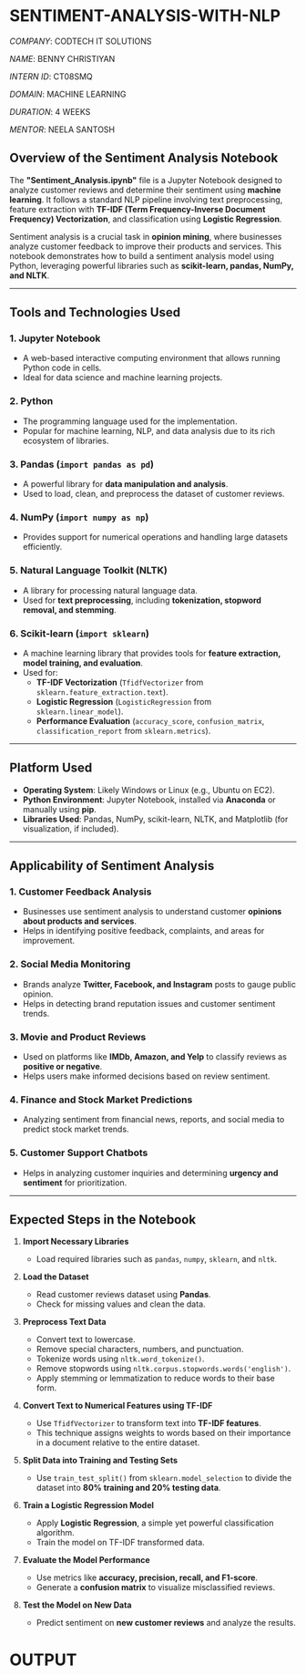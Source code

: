 ﻿# SENTIMENT-ANALYSIS-WITH-NLP

*COMPANY*: CODTECH IT SOLUTIONS

*NAME*: BENNY CHRISTIYAN

*INTERN ID*: CT08SMQ

*DOMAIN*: MACHINE LEARNING

*DURATION*: 4 WEEKS

*MENTOR*: NEELA SANTOSH

## **Overview of the Sentiment Analysis Notebook**
The **"Sentiment_Analysis.ipynb"** file is a Jupyter Notebook designed to analyze customer reviews and determine their sentiment using **machine learning**. It follows a standard NLP pipeline involving text preprocessing, feature extraction with **TF-IDF (Term Frequency-Inverse Document Frequency) Vectorization**, and classification using **Logistic Regression**.  

Sentiment analysis is a crucial task in **opinion mining**, where businesses analyze customer feedback to improve their products and services. This notebook demonstrates how to build a sentiment analysis model using Python, leveraging powerful libraries such as **scikit-learn, pandas, NumPy, and NLTK**.

---

## **Tools and Technologies Used**
### **1. Jupyter Notebook**
- A web-based interactive computing environment that allows running Python code in cells.  
- Ideal for data science and machine learning projects.  

### **2. Python**
- The programming language used for the implementation.  
- Popular for machine learning, NLP, and data analysis due to its rich ecosystem of libraries.  

### **3. Pandas (`import pandas as pd`)**
- A powerful library for **data manipulation and analysis**.  
- Used to load, clean, and preprocess the dataset of customer reviews.  

### **4. NumPy (`import numpy as np`)**
- Provides support for numerical operations and handling large datasets efficiently.  

### **5. Natural Language Toolkit (NLTK)**
- A library for processing natural language data.  
- Used for **text preprocessing**, including **tokenization, stopword removal, and stemming**.  

### **6. Scikit-learn (`import sklearn`)**
- A machine learning library that provides tools for **feature extraction, model training, and evaluation**.  
- Used for:
  - **TF-IDF Vectorization** (`TfidfVectorizer` from `sklearn.feature_extraction.text`).
  - **Logistic Regression** (`LogisticRegression` from `sklearn.linear_model`).
  - **Performance Evaluation** (`accuracy_score`, `confusion_matrix`, `classification_report` from `sklearn.metrics`).

---

## **Platform Used**
- **Operating System**: Likely Windows or Linux (e.g., Ubuntu on EC2).  
- **Python Environment**: Jupyter Notebook, installed via **Anaconda** or manually using **pip**.  
- **Libraries Used**: Pandas, NumPy, scikit-learn, NLTK, and Matplotlib (for visualization, if included).  

---

## **Applicability of Sentiment Analysis**
### **1. Customer Feedback Analysis**
   - Businesses use sentiment analysis to understand customer **opinions about products and services**.  
   - Helps in identifying positive feedback, complaints, and areas for improvement.  

### **2. Social Media Monitoring**
   - Brands analyze **Twitter, Facebook, and Instagram** posts to gauge public opinion.  
   - Helps in detecting brand reputation issues and customer sentiment trends.  

### **3. Movie and Product Reviews**
   - Used on platforms like **IMDb, Amazon, and Yelp** to classify reviews as **positive or negative**.  
   - Helps users make informed decisions based on review sentiment.  

### **4. Finance and Stock Market Predictions**
   - Analyzing sentiment from financial news, reports, and social media to predict stock market trends.  

### **5. Customer Support Chatbots**
   - Helps in analyzing customer inquiries and determining **urgency and sentiment** for prioritization.  

---

## **Expected Steps in the Notebook**
1. **Import Necessary Libraries**  
   - Load required libraries such as `pandas`, `numpy`, `sklearn`, and `nltk`.

2. **Load the Dataset**  
   - Read customer reviews dataset using **Pandas**.  
   - Check for missing values and clean the data.  

3. **Preprocess Text Data**  
   - Convert text to lowercase.  
   - Remove special characters, numbers, and punctuation.  
   - Tokenize words using `nltk.word_tokenize()`.  
   - Remove stopwords using `nltk.corpus.stopwords.words('english')`.  
   - Apply stemming or lemmatization to reduce words to their base form.  

4. **Convert Text to Numerical Features using TF-IDF**  
   - Use `TfidfVectorizer` to transform text into **TF-IDF features**.  
   - This technique assigns weights to words based on their importance in a document relative to the entire dataset.  

5. **Split Data into Training and Testing Sets**  
   - Use `train_test_split()` from `sklearn.model_selection` to divide the dataset into **80% training and 20% testing data**.  

6. **Train a Logistic Regression Model**  
   - Apply **Logistic Regression**, a simple yet powerful classification algorithm.  
   - Train the model on TF-IDF transformed data.  

7. **Evaluate the Model Performance**  
   - Use metrics like **accuracy, precision, recall, and F1-score**.  
   - Generate a **confusion matrix** to visualize misclassified reviews.  

8. **Test the Model on New Data**  
   - Predict sentiment on **new customer reviews** and analyze the results.  

# OUTPUT
